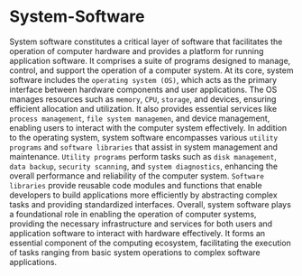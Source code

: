# System-Software

System software constitutes a critical layer of software that facilitates the operation of computer hardware and provides a platform for running application software. It comprises a suite of programs designed to manage, control, and support the operation of a computer system. At its core, system software includes the `operating system (OS)`, which acts as the primary interface between hardware components and user applications. The OS manages resources such as `memory`, `CPU`, `storage`, and devices, ensuring efficient allocation and utilization. It also provides essential services like `process management`, `file system managemen`, and device management, enabling users to interact with the computer system effectively. In addition to the operating system, system software encompasses various `utility programs` and `software libraries` that assist in system management and maintenance. `Utility programs` perform tasks such as `disk management`, `data backup`, `security scanning`, and `system diagnostics`, enhancing the overall performance and reliability of the computer system. `Software libraries` provide reusable code modules and functions that enable developers to build applications more efficiently by abstracting complex tasks and providing standardized interfaces. Overall, system software plays a foundational role in enabling the operation of computer systems, providing the necessary infrastructure and services for both users and application software to interact with hardware effectively. It forms an essential component of the computing ecosystem, facilitating the execution of tasks ranging from basic system operations to complex software applications.



